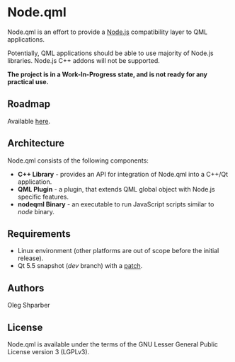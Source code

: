 # Node.qml
Node.qml is an effort to provide a [Node.js](http://nodejs.org/) compatibility layer to QML applications.

Potentially, QML applications should be able to use majority of Node.js libraries. Node.js C++ addons will not be supported.

**The project is in a Work-In-Progress state, and is not ready for any practical use.**

## Roadmap
Available [here](https://github.com/trollixx/node.qml/wiki/Roadmap).

## Architecture
Node.qml consists of the following components:
- **C++ Library** - provides an API for integration of Node.qml into a C++/Qt application.
- **QML Plugin** - a plugin, that extends QML global object with Node.js specific features.
- **nodeqml Binary** - an executable to run JavaScript scripts similar to _node_ binary.

## Requirements
- Linux environment (other platforms are out of scope before the initial release).
- Qt 5.5 snapshot (_dev_ branch) with a [patch](https://codereview.qt-project.org/100434).

## Authors
Oleg Shparber

## License
Node.qml is available under the terms of the GNU Lesser General Public License version 3 (LGPLv3).
